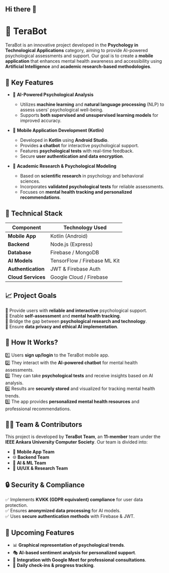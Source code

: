 ## Hi there 👋
# 🚀 TeraBot  

TeraBot is an innovative project developed in the **Psychology in Technological Applications** category, aiming to provide AI-powered psychological assessments and support. Our goal is to create a **mobile application** that enhances mental health awareness and accessibility using **Artificial Intelligence** and **academic research-based methodologies**.

## 🌟 Key Features  

- 🧠 **AI-Powered Psychological Analysis**  
  - Utilizes **machine learning** and **natural language processing** (NLP) to assess users' psychological well-being.  
  - Supports **both supervised and unsupervised learning models** for improved accuracy.  

- 📱 **Mobile Application Development (Kotlin)**  
  - Developed in **Kotlin** using **Android Studio**.  
  - Provides **a chatbot** for interactive psychological support.  
  - Features **psychological tests** with real-time feedback.  
  - Secure **user authentication and data encryption**.  

- 🔬 **Academic Research & Psychological Modeling**  
  - Based on **scientific research** in psychology and behavioral sciences.  
  - Incorporates **validated psychological tests** for reliable assessments.  
  - Focuses on **mental health tracking and personalized recommendations**.  

## 🔧 **Technical Stack**  

| Component        | Technology Used |
|-----------------|----------------|
| **Mobile App**  | Kotlin (Android) |
| **Backend**     | Node.js (Express) |
| **Database**    | Firebase / MongoDB |
| **AI Models**   | TensorFlow / Firebase ML Kit |
| **Authentication** | JWT & Firebase Auth |
| **Cloud Services** | Google Cloud / Firebase |

## 📈 **Project Goals**  
🔹 Provide users with **reliable and interactive** psychological support.  
🔹 Enable **self-assessment** and **mental health tracking**.  
🔹 Bridge the gap between **psychological research and technology**.  
🔹 Ensure **data privacy and ethical AI implementation**.  

## 🚀 **How It Works?**  

1️⃣ Users **sign up/login** to the TeraBot mobile app.  
2️⃣ They interact with the **AI-powered chatbot** for mental health assessments.  
3️⃣ They can take **psychological tests** and receive insights based on AI analysis.  
4️⃣ Results are **securely stored** and visualized for tracking mental health trends.  
5️⃣ The app provides **personalized mental health resources** and professional recommendations.  

## 👨‍💻 **Team & Contributors**  

This project is developed by **TeraBot Team**, an **11-member** team under the **IEEE Ankara University Computer Society**. Our team is divided into:  
- 📱 **Mobile App Team**  
- 🌐 **Backend Team**  
- 🤖 **AI & ML Team**  
- 🎨 **UI/UX & Research Team**  

## 🔒 **Security & Compliance**  
✅ Implements **KVKK (GDPR equivalent) compliance** for user data protection.  
✅ Ensures **anonymized data processing** for AI models.  
✅ Uses **secure authentication methods** with Firebase & JWT.  

## 📌 **Upcoming Features**  
- 📊 **Graphical representation of psychological trends**.  
- 🎭 **AI-based sentiment analysis for personalized support**.  
- 💬 **Integration with Google Meet for professional consultations**.  
- 🔄 **Daily check-ins & progress tracking**.  


 
